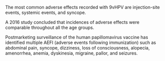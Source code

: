 The most common adverse effects recorded with 9vHPV are injection-site events, systemic events, and syncope.

A 2016 study concluded that incidences of adverse effects were comparable throughout all the age groups.

Postmarketing surveillance of the human papillomavirus vaccine has identified multiple AEFI (adverse events following immunization) such as abdominal pain, syncope, dizziness, loss of consciousness, alopecia, amenorrhea, anemia, dyskinesia, migraine, pallor, and seizures.